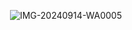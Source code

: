 <img> ![IMG-20240914-WA0005](https://github.com/user-attachments/assets/e8db86c0-1c71-455b-aee3-eee7aaa1f5ff)
